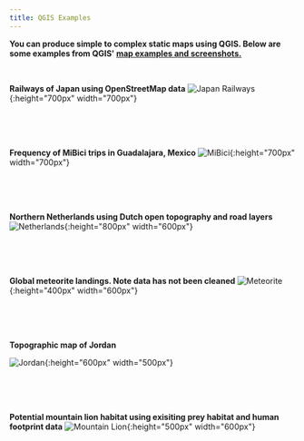 ```yaml
---
title: QGIS Examples
---
```


**You can produce simple to complex static maps using QGIS. Below are some examples from QGIS' [map examples and screenshots.](https://qgis.org/en/site/about/screenshots.html)**

<br>

**Railways of Japan using OpenStreetMap data**
![Japan Railways](/qgis/img/japan_railways.png){:height="700px" width="700px"}

<br>
  <br>
    <br>
  
**Frequency of MiBici trips in Guadalajara, Mexico**
![MiBici](/qgis/img/guadalajara.png){:height="700px" width="700px"}

<br>
  <br>
    <br>
  
**Northern Netherlands using Dutch open topography and road layers**
![Netherlands](/qgis/img/groningen.jpg){:height="800px" width="600px"}

<br>
  <br>
    <br>
  
**Global meteorite landings. Note data has not been cleaned** 
![Meteorite](/qgis/img/meteorite.png){:height="400px" width="600px"}

<br>
  <br>
    <br>

**Topographic map of Jordan**

![Jordan](/qgis/img/jordan.jpg){:height="600px" width="500px"}

<br>
  <br>
    <br>

**Potential mountain lion habitat using exisiting prey habitat and human footprint data**
![Mountain Lion](/qgis/img/mountain_lion.jpg){:height="500px" width="600px"}
